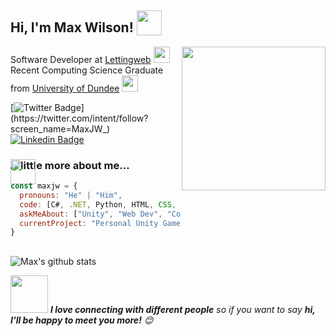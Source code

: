 <h2> Hi, I'm Max Wilson! <img src="https://media.giphy.com/media/lRLzrbhmh5pFf4jOga/giphy.gif" height="40" style="vertical-align: text-bottom;"></h2>
<img align='right' src="https://media.giphy.com/media/Yo83NpwkA17J1Jkkdk/giphy.gif" width="230">
<p>Software Developer at <a href="https://www.lettingweb.com/">Lettingweb</a> <img src="https://i.vimeocdn.com/portrait/40676985_300x300.webp" width="26"></br>Recent Computing Science Graduate from <a href="https://www.dundee.ac.uk/">University of Dundee</a> <img src="https://media.giphy.com/media/pb5vjcqyjlLTFP0sxD/giphy.gif" height="26"></p>

[![Twitter Badge](https://img.shields.io/badge/-@MaxJW__-1ca0f1?style=flat-square&labelColor=1ca0f1&logo=twitter&logoColor=white&link=https://twitter.com/intent/follow?screen_name=MaxJW_)](https://twitter.com/intent/follow?screen_name=MaxJW_) [![Linkedin Badge](https://img.shields.io/badge/-maxjwilson-blue?style=flat-square&logo=Linkedin&logoColor=white&link=https://www.linkedin.com/in/maxjwilson-1/)](https://www.linkedin.com/in/maxjwilson-1/)

### <img src="https://media.giphy.com/media/hQd1EyvVrfxu012N4P/giphy.gif" height="40" style="position: absolute;"> A little more about me...
```javascript
const maxjw = {
  pronouns: "He" | "Him",
  code: [C#, .NET, Python, HTML, CSS, JavaScript, Go, Angular],
  askMeAbout: ["Unity", "Web Dev", "Computer Vision", "Tech"],
  currentProject: "Personal Unity Game Project",
}
```

##

![Max's github stats](https://github-readme-stats.vercel.app/api?username=MaxJW&show_icons=true&hide=["issues"])

<img src="https://media.giphy.com/media/LnQjpWaON8nhr21vNW/giphy.gif" width="60"> <em><b>I love connecting with different people</b> so if you want to say <b>hi, I'll be happy to meet you more!</b> 😊</em>

